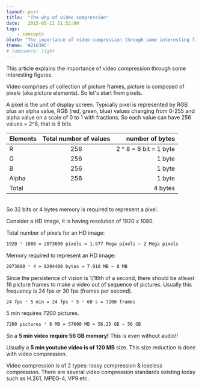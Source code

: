 ```yaml
---
layout: post
title:  "The why of video compression"
date:   2015-05-11 11:52:00
tags:
    - concepts
blurb: "The importance of video compression through some interesting figures"
theme: '#21639C'
# luminance: light
---
```


This article explains the importance of video compression through some interesting figures.

Video comprises of collection of picture frames, picture is composed of pixels (aka picture elements). So let's start from pixels.

A pixel is the unit of display screen. Typically pixel is represented by RGB plus an alpha value, RGB (red, green, blue) values changing from 0-255 and alpha value on a scale of 0 to 1 with fractions. So each value can have 256 values = 2^8, that is 8 bits.

| Elements   | Total number of values | number of bytes        |
| ---------- |:----------------------:|-----------------------:|
| R          | 256                    | 2 ^ 8 = 8 bit = 1 byte |
| G          | 256                    | 1 byte                 |
| B          | 256                    | 1 byte                 |
| Alpha      | 256                    | 1 byte                 |
| Total      |                        | 4 bytes                |


<br>So 32 bits or 4 bytes memory is required to represent a pixel.

Consider a HD image, it is having resolution of 1920 x 1080.

Total number of pixels for an HD image:

```bash
1920 * 1080 = 2073600 pixels = 1.977 Mega pixels ~ 2 Mega pixels
```

Memory required to represent an HD image:

```bash
2073600 * 4 = 8294400 bytes = 7.910 MB ~ 8 MB
```

Since the persistence of vision is 1/16th of a second, there should be atleast 16 picture frames to make a video out of sequence of pictures. Usually this frequency is 24 fps or 30 fps (frames per second).

```bash
24 fps * 5 min = 24 fps * 5 * 60 s = 7200 frames
```

5 min requires 7200 pictures.

```bash
7200 pictures * 8 MB = 57600 MB = 56.25 GB ~ 56 GB
```

So a **5 min video require 56 GB memory!** This is even without audio!!

Usually a **5 min youtube video is of 120 MB** size. This size reduction is done with video compression.

Video compression is of 2 types: lossy compression & loseless compression. There are several video compression standards existing today such as H.261, MPEG-4, VP9 etc.

